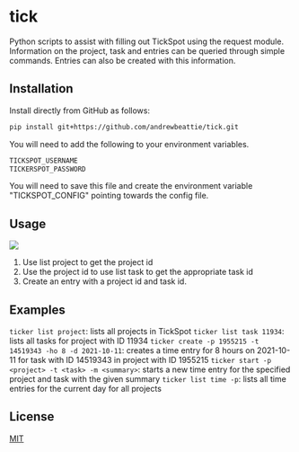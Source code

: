 # tick

Python scripts to assist with filling out TickSpot using the request module. Information on the project, task and entries can be queried
through simple commands. Entries can also be created with this information.

## Installation

Install directly from GitHub as follows:

```bash
pip install git+https://github.com/andrewbeattie/tick.git
```

You will need to add the following to your environment variables.

```bash
TICKSPOT_USERNAME
TICKERSPOT_PASSWORD
```

You will need to save this file and create the environment variable "TICKSPOT_CONFIG" pointing towards the config file.

## Usage

![ ](https://i.imgur.com/aapxUnH.png)

1. Use list project to get the project id
2. Use the project id to use list task to get the appropriate task id
3. Create an entry with a project id and task id.

## Examples

`ticker list project`: lists all projects in TickSpot
`ticker list task 11934`: lists all tasks for project with ID 11934
`ticker create -p 1955215 -t 14519343 -ho 8 -d 2021-10-11`: creates a time entry for 8 hours on 2021-10-11 for task with ID 14519343 in project with ID 1955215
`ticker start -p <project> -t <task> -m <summary>`: starts a new time entry for the specified project and task with the given summary
`ticker list time -p`: lists all time entries for the current day for all projects

## License

[MIT](https://choosealicense.com/licenses/mit)
